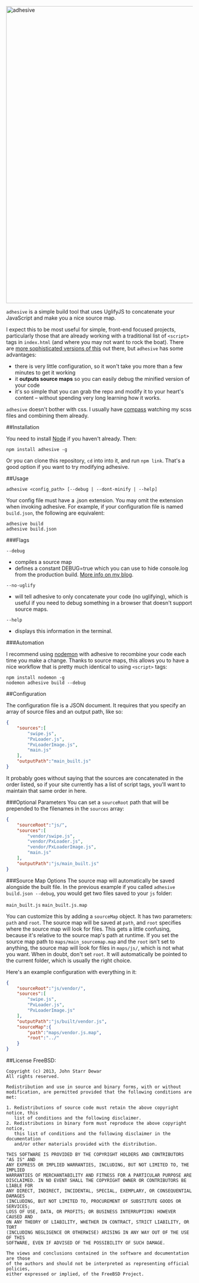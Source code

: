 <img src="https://s3.amazonaws.com/jstarrdewar.com.bucket/adhesive.jpg" alt="adhesive" width="800">

`adhesive` is a simple build tool that uses UglifyJS to concatenate your JavaScript and make you a nice source map.

I expect this to be most useful for simple, front-end focused projects, particularly those that are already working with a traditional list of `<script>` tags in `index.html` (and where you may not want to rock the boat).  There are [more sophisticated versions of this](https://github.com/h5bp/node-build-script) out there, but `adhesive` has some advantages: 
- there is very little configuration, so it won't take you more than a few minutes to get it working 
- it __outputs source maps__ so you can easily debug the minified version of your code 
- it's so simple that you can grab the repo and modify it to your heart's content – without spending very long learning how it works.

`adhesive` doesn't bother with css.  I usually have [compass](http://compass-style.org/) watching my scss files and combining them already.

##Installation

You need to install [Node](http://nodejs.org/) if you haven't already.  Then:

`npm install adhesive -g`

Or you can clone this repository, `cd` into into it, and run `npm link`.  That's a good option if you want to try modifying adhesive.

##Usage

`adhesive <config_path> [--debug | --dont-minify | --help]`

Your config file must have a .json extension.  You may omit the extension when invoking adhesive. For example, if your configuration file is named `build.json`, the following are equivalent:

`adhesive build`<br/>
`adhesive build.json`

###Flags

`--debug`
- compiles a source map
- defines a constant DEBUG=true which you can use to hide console.log from the production build. [More info on my blog](http://jstarrdewar.com/blog/2013/02/28/use-uglify-to-automatically-strip-debug-messages-from-your-javascript/).

`--no-uglify`
- will tell adhesive to only concatenate your code (no uglifying), which is useful if you need to debug something in a browser that doesn't support source maps.

`--help`
- displays this information in the terminal.

###Automation

I recommend using [nodemon](https://github.com/remy/nodemon) with adhesive to recombine your code each time you make a change.  Thanks to source maps, this allows you to have a nice workflow that is pretty much identical to using `<script>` tags:

`npm install nodemon -g`<br/>
`nodemon adhesive build --debug`

##Configuration

The configuration file is a JSON document.  It requires that you specify an array of source files and an output path, like so:

```json
{
    "sources":[
        "swipe.js",
        "PxLoader.js",
        "PxLoaderImage.js",
        "main.js"
    ],
    "outputPath":"main_built.js"
}
```
It probably goes without saying that the sources are concatenated in the order listed, so if your site currently has a list of script tags, you'll want to maintain that same order in here.

###Optional Parameters
You can set a `sourceRoot` path that will be prepended to the filenames in the `sources` array:

```json
{
    "sourceRoot":"js/",
    "sources":[
        "vendor/swipe.js",
        "vendor/PxLoader.js",
        "vendor/PxLoaderImage.js",
        "main.js"
    ],
    "outputPath":"js/main_built.js"
}
```
###Source Map Options
The source map will automatically be saved alongside the built file.  In the previous example if you called `adhesive build.json --debug`, you would get two files saved to your `js` folder:

`main_built.js`
`main_built.js.map`

You can customize this by adding a `sourceMap` object.  It has two parameters: `path` and `root`.  The source map will be saved at `path`, and `root` specifies where the source map will look for files.  This gets a little confusing, because it's relative to the source map's path at runtime.  If you set the source map path to `maps/main_sourcemap.map` and the `root` isn't set to anything, the source map will look for files in `maps/js/`, which is not what you want.  When in doubt, don't set `root`.  It will automatically be pointed to the current folder, which is usually the right choice.

Here's an example configuration with everything in it:

```json
{
    "sourceRoot":"js/vendor/",
    "sources":[
        "swipe.js",
        "PxLoader.js",
        "PxLoaderImage.js"
    ],
    "outputPath":"js/built/vendor.js",
    "sourceMap":{
        "path":"maps/vendor.js.map",
        "root":"../"
    }
}
```

##License
FreeBSD:
```
Copyright (c) 2013, John Starr Dewar
All rights reserved.

Redistribution and use in source and binary forms, with or without
modification, are permitted provided that the following conditions are met: 

1. Redistributions of source code must retain the above copyright notice, this
   list of conditions and the following disclaimer. 
2. Redistributions in binary form must reproduce the above copyright notice,
   this list of conditions and the following disclaimer in the documentation
   and/or other materials provided with the distribution. 

THIS SOFTWARE IS PROVIDED BY THE COPYRIGHT HOLDERS AND CONTRIBUTORS "AS IS" AND
ANY EXPRESS OR IMPLIED WARRANTIES, INCLUDING, BUT NOT LIMITED TO, THE IMPLIED
WARRANTIES OF MERCHANTABILITY AND FITNESS FOR A PARTICULAR PURPOSE ARE
DISCLAIMED. IN NO EVENT SHALL THE COPYRIGHT OWNER OR CONTRIBUTORS BE LIABLE FOR
ANY DIRECT, INDIRECT, INCIDENTAL, SPECIAL, EXEMPLARY, OR CONSEQUENTIAL DAMAGES
(INCLUDING, BUT NOT LIMITED TO, PROCUREMENT OF SUBSTITUTE GOODS OR SERVICES;
LOSS OF USE, DATA, OR PROFITS; OR BUSINESS INTERRUPTION) HOWEVER CAUSED AND
ON ANY THEORY OF LIABILITY, WHETHER IN CONTRACT, STRICT LIABILITY, OR TORT
(INCLUDING NEGLIGENCE OR OTHERWISE) ARISING IN ANY WAY OUT OF THE USE OF THIS
SOFTWARE, EVEN IF ADVISED OF THE POSSIBILITY OF SUCH DAMAGE.

The views and conclusions contained in the software and documentation are those
of the authors and should not be interpreted as representing official policies, 
either expressed or implied, of the FreeBSD Project.
```
